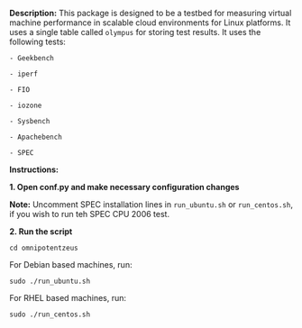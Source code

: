 **Description:** This package is designed to be a testbed for measuring virtual machine performance in scalable cloud environments for Linux platforms. It uses a single table called ```olympus``` for storing test results. It uses the following tests:

```- Geekbench```

```- iperf```

```- FIO```

```- iozone```

```- Sysbench```

```- Apachebench```

```- SPEC```

**Instructions:**

**1. Open conf.py and make necessary configuration changes**

**Note:** Uncomment SPEC installation lines in ```run_ubuntu.sh``` or ```run_centos.sh```, if you wish to run teh SPEC CPU 2006 test.

**2. Run the script**

```cd omnipotentzeus```

For Debian based machines, run:

```sudo ./run_ubuntu.sh```

For RHEL based machines, run:

```sudo ./run_centos.sh```